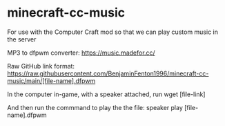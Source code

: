 # minecraft-cc-music
For use with the Computer Craft mod so that we can play custom music in the server

MP3 to dfpwm converter: https://music.madefor.cc/

Raw GitHub link format: https://raw.githubusercontent.com/BenjaminFenton1996/minecraft-cc-music/main/[file-name].dfpwm

In the computer in-game, with a speaker attached, run wget [file-link]

And then run the commmand to play the the file: speaker play [file-name].dfpwm
